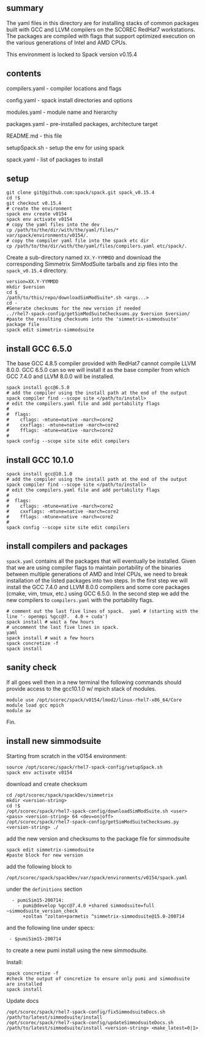 ## summary

The yaml files in this directory are for installing stacks of common packages
built with GCC and LLVM compilers on the SCOREC RedHat7 workstations.  The
packages are compiled with flags that support optimized execution on the various
generations of Intel and AMD CPUs.

This environment is locked to Spack version v0.15.4

## contents

compilers.yaml - compiler locations and flags

config.yaml - spack install directories and options

modules.yaml - module name and hierarchy

packages.yaml - pre-installed packages, architecture target

README.md - this file

setupSpack.sh - setup the env for using spack

spack.yaml - list of packages to install

## setup

```
git clone git@github.com:spack/spack.git spack_v0.15.4
cd !$
git checkout v0.15.4
# create the environment
spack env create v0154
spack env activate v0154
# copy the yaml files into the dev
cp /path/to/the/dir/with/the/yaml/files/* var/spack/environments/v0154/.
# copy the compiler yaml file into the spack etc dir
cp /path/to/the/dir/with/the/yaml/files/compilers.yaml etc/spack/.
```

Create a sub-directory named `XX.Y-YYMMDD` and download the corresponding
Simmetrix SimModSuite tarballs and zip files into the `spack_v0.15.4` directory.

```
version=XX.Y-YYMMDD
mkdir $version
cd $_
/path/to/this/repo/downloadSimModSuite*.sh <args...>
cd -
#Generate checksums for the new version if needed
../rhel7-spack-config/getSimModSuiteChecksums.py $version $version/
#paste the resulting checksums into the 'simmetrix-simmodsuite' package file
spack edit simmetrix-simmodsuite
```

## install GCC 6.5.0

The base GCC 4.8.5 compiler provided with RedHat7 cannot compile LLVM 8.0.0. GCC
6.5.0 can so we will install it as the base compiler from which GCC 7.4.0 and
LLVM 8.0.0 will be installed.

```
spack install gcc@6.5.0
# add the compiler using the install path at the end of the output
spack compiler find --scope site </path/to/install>
# edit the compilers.yaml file and add portability flags
#
#  flags:
#    cflags: -mtune=native -march=core2
#    cxxflags: -mtune=native -march=core2
#    fflags: -mtune=native -march=core2
#
spack config --scope site site edit compilers
```

## install GCC 10.1.0

```
spack install gcc@10.1.0
# add the compiler using the install path at the end of the output
spack compiler find --scope site </path/to/install>
# edit the compilers.yaml file and add portability flags
#
#  flags:
#    cflags: -mtune=native -march=core2
#    cxxflags: -mtune=native -march=core2
#    fflags: -mtune=native -march=core2
#
spack config --scope site site edit compilers
```


## install compilers and packages

`spack.yaml` contains all the packages that will eventually be installed.  Given that we
are using compiler flags to maintain portability of the binaries between
multiple generations of AMD and Intel CPUs, we need to break installation of the
listed packages into two steps.  In the first step we will install the GCC 7.4.0
and LLVM 8.0.0 compilers and some core packages (cmake, vim, tmux, etc.) using
GCC 6.5.0.  In the second step we add the new compilers to `compilers.yaml` with
the portability flags.

``` 
# comment out the last five lines of spack.  yaml # (starting with the line '- openmpi %gcc@7.  4.0 + cuda')
spack install # wait a few hours
# uncomment the last five lines in spack.
yaml
spack install # wait a few hours
spack concretize -f
spack install
```

## sanity check

If all goes well then in a new terminal the following commands should provide
access to the gcc10.1.0 w/ mpich stack of modules.

```
module use /opt/scorec/spack/v0154/lmod2/linux-rhel7-x86_64/Core
module load gcc mpich
module av
```

Fin.

## install new simmodsuite

Starting from scratch in the v0154 environment:

```
source /opt/scorec/spack/rhel7-spack-config/setupSpack.sh
spack env activate v0154
```

download and create checksum

```
cd /opt/scorec/spack/spackDev/simmetrix
mkdir <version-string>
cd !$
/opt/scorec/spack/rhel7-spack-config/downloadSimModSuite.sh <user> <pass> <version-string> 64 <dev=on|off>
/opt/scorec/spack/rhel7-spack-config/getSimModSuiteChecksums.py <version-string> ./
```

add the new version and checksums to the package file for simmodsuite

```
spack edit simmetrix-simmodsuite
#paste block for new version
```

add the following block to 

```
/opt/scorec/spack/spackDev/var/spack/environments/v0154/spack.yaml
```

under the `definitions` section 

```
  - pumiSim15-200714:
    - pumi@develop %gcc@7.4.0 +shared simmodsuite=full ~simmodsuite_version_check
      +zoltan ^zoltan+parmetis ^simmetrix-simmodsuite@15.0-200714
```

and the following line under specs:

```
 - $pumiSim15-200714 
```

to create a new pumi install using the new simmodsuite.

Install:

```
spack concretize -f  
#check the output of concretize to ensure only pumi and simmodsuite are installed
spack install
```

Update docs

```
/opt/scorec/spack/rhel7-spack-config/fixSimmodsuiteDocs.sh /path/to/latest/simmodsuite/install
/opt/scorec/spack/rhel7-spack-config/updateSimmodsuiteDocs.sh /path/to/latest/simmodsuite/install <version-string> <make_latest=0|1>
```
